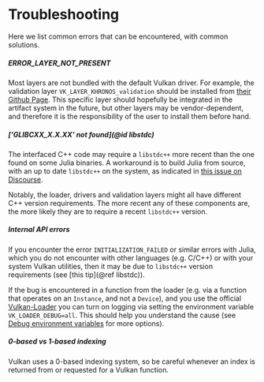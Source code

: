 # Troubleshooting

Here we list common errors that can be encountered, with common solutions.

##### ERROR\_LAYER\_NOT\_PRESENT

Most layers are not bundled with the default Vulkan driver. For example, the validation layer `VK_LAYER_KHRONOS_validation` should be installed from [their Github Page](https://github.com/KhronosGroup/Vulkan-ValidationLayers). This specific layer should hopefully be integrated in the artifact system in the future, but other layers may be vendor-dependent, and therefore it is the responsibility of the user to install them before hand.

##### ['GLIBCXX\_X.X.XX' not found](@id libstdc)

The interfaced C++ code may require a `libstdc++` more recent than the one found on some Julia binaries. A workaround is to build Julia from source, with an up to date `libstdc++` on the system, as indicated in [this issue on Discourse](https://discourse.julialang.org/t/glibcxx-3-4-26-not-found-in-rcall/29113/10).

Notably, the loader, drivers and validation layers might all have different C++ version requirements. The more recent any of these components are, the more likely they are to require a recent `libstdc++` version.

##### Internal API errors

If you encounter the error `INITIALIZATION_FAILED` or similar errors with Julia, which you do not encounter with other languages (e.g. C/C++) or with your system Vulkan utilities, then it may be due to `libstdc++` version requirements (see [this tip](@ref libstdc)).

If the bug is encountered in a function from the loader (e.g. via a function that operates on an `Instance`, and not a `Device`), and you use the official [Vulkan-Loader](https://github.com/KhronosGroup/Vulkan-Loader) you can turn on logging via setting the environment variable `VK_LOADER_DEBUG=all`. This should help you understand the cause (see [Debug environment variables](https://github.com/KhronosGroup/Vulkan-Loader/blob/master/docs/LoaderInterfaceArchitecture.md#table-of-debug-environment-variables=) for more options).

##### 0-based vs 1-based indexing

Vulkan uses a 0-based indexing system, so be careful whenever an index is returned from or requested for a Vulkan function.

